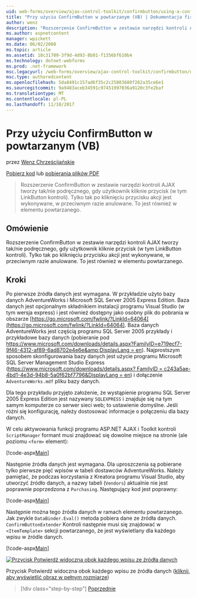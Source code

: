 ```yaml
---
uid: web-forms/overview/ajax-control-toolkit/confirmbutton/using-a-confirmbutton-in-a-repeater-vb
title: "Przy użyciu ConfirmButton w powtarzanym (VB) | Dokumentacja firmy Microsoft"
author: wenz
description: "Rozszerzenie ConfirmButton w zestawie narzędzi kontroli AJAX tworzy tak/nie podręcznego, gdy użytkownik kliknie przycisk (w tym LinkButton kontroli). Jest tak tylko wtedy, gdy..."
ms.author: aspnetcontent
manager: wpickett
ms.date: 06/02/2008
ms.topic: article
ms.assetid: 18c31709-3f9d-4d93-8b01-f1356bf610b4
ms.technology: dotnet-webforms
ms.prod: .net-framework
msc.legacyurl: /web-forms/overview/ajax-control-toolkit/confirmbutton/using-a-confirmbutton-in-a-repeater-vb
msc.type: authoredcontent
ms.openlocfilehash: 5da8491c157ad6f35c2c25803680f262a35ce6e1
ms.sourcegitcommit: 9a9483aceb34591c97451997036a9120c3fe2baf
ms.translationtype: MT
ms.contentlocale: pl-PL
ms.lasthandoff: 11/10/2017
---
```

<a name="using-a-confirmbutton-in-a-repeater-vb"></a>Przy użyciu ConfirmButton w powtarzanym (VB)
====================
przez [Wenz Chrześcijańskie](https://github.com/wenz)

[Pobierz kod](http://download.microsoft.com/download/8/6/d/86dea6c6-bb92-4fa6-aa14-f8c0f82100f5/ConfirmButton1.vb.zip) lub [pobierania plików PDF](http://download.microsoft.com/download/b/6/a/b6ae89ee-df69-4c87-9bfb-ad1eb2b23373/confirmbutton1VB.pdf)

> Rozszerzenie ConfirmButton w zestawie narzędzi kontroli AJAX tworzy tak/nie podręcznego, gdy użytkownik kliknie przycisk (w tym LinkButton kontroli). Tylko tak po kliknięciu przycisku akcji jest wykonywane, w przeciwnym razie anulowane. To jest również w elementu powtarzanego.


## <a name="overview"></a>Omówienie

Rozszerzenie ConfirmButton w zestawie narzędzi kontroli AJAX tworzy tak/nie podręcznego, gdy użytkownik kliknie przycisk (w tym LinkButton kontroli). Tylko tak po kliknięciu przycisku akcji jest wykonywane, w przeciwnym razie anulowane. To jest również w elementu powtarzanego.

## <a name="steps"></a>Kroki

Po pierwsze źródła danych jest wymagana. W przykładzie użyto bazy danych AdventureWorks i Microsoft SQL Server 2005 Express Edition. Baza danych jest opcjonalnym składnikiem instalacji programu Visual Studio (w tym wersja express) i jest również dostępny jako osobny plik do pobrania w obszarze [https://go.microsoft.com/fwlink/?LinkId=64064](https://go.microsoft.com/fwlink/?LinkId=64064). Baza danych AdventureWorks jest częścią programu SQL Server 2005 przykłady i przykładowe bazy danych (pobieranie pod [https://www.microsoft.com/downloads/details.aspx?FamilyID=e719ecf7-9f46-4312-af89-6ad8702e4e6e&amp;DisplayLang = en](https://www.microsoft.com/downloads/details.aspx?FamilyID=e719ecf7-9f46-4312-af89-6ad8702e4e6e&amp;DisplayLang=en)). Najprostszym sposobem skonfigurowania bazy danych jest użycie programu Microsoft SQL Server Management Studio Express ([https://www.microsoft.com/downloads/details.aspx? FamilyID = c243a5ae-4bd1-4e3d-94b8-5a0f62bf7796&amp;DisplayLang = en](https://www.microsoft.com/downloads/details.aspx?FamilyID=c243a5ae-4bd1-4e3d-94b8-5a0f62bf7796&amp;DisplayLang=en)) i dołączenie `AdventureWorks.mdf` pliku bazy danych.

Dla tego przykładu przyjęto założenie, że wystąpienie programu SQL Server 2005 Express Edition jest nazywany `SQLEXPRESS` i znajduje się na tym samym komputerze co serwer sieci web; to ustawienie domyślne. Jeśli różni się konfigurację, należy dostosować informacje o połączeniu dla bazy danych.

W celu aktywowania funkcji programu ASP.NET AJAX i Toolkit kontroli `ScriptManager` formant musi znajdować się dowolne miejsce na stronie (ale poziomu `<form>` element):

[!code-aspx[Main](using-a-confirmbutton-in-a-repeater-vb/samples/sample1.aspx)]

Następnie źródła danych jest wymagana. Dla uproszczenia są pobierane tylko pierwsze pięć wpisów w tabeli dostawców AdventureWorks. Należy pamiętać, że podczas korzystania z Kreatora programu Visual Studio, aby utworzyć źródło danych, a nazwy tabeli (`Vendors`) aktualnie nie jest poprawnie poprzedzona z `Purchasing`. Następujący kod jest poprawny:

[!code-aspx[Main](using-a-confirmbutton-in-a-repeater-vb/samples/sample2.aspx)]

Następnie można tego źródła danych w ramach elementu powtarzanego. Jak zwykle `DataBinder.Eval()` metoda pobiera dane ze źródła danych. `ConfirmButtonExtender` Kontroli następnie musi się znajdować w `<ItemTemplate>` sekcji powtarzanego, że jest wyświetlany dla każdego wpisu w źródle danych.

[!code-aspx[Main](using-a-confirmbutton-in-a-repeater-vb/samples/sample3.aspx)]


[![Przycisk Potwierdź widoczna obok każdego wpisu ze źródła danych](using-a-confirmbutton-in-a-repeater-vb/_static/image2.png)](using-a-confirmbutton-in-a-repeater-vb/_static/image1.png)

Przycisk Potwierdź widoczna obok każdego wpisu ze źródła danych ([kliknij, aby wyświetlić obraz w pełnym rozmiarze](using-a-confirmbutton-in-a-repeater-vb/_static/image3.png))

>[!div class="step-by-step"]
[Poprzednie](using-a-confirmbutton-in-a-repeater-cs.md)

